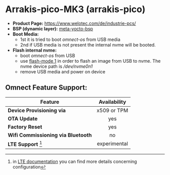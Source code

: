# Arrakis-pico-MK3 (arrakis-pico)

- **Product Page:** https://www.welotec.com/de/industrie-pcs/
- **BSP (dynamic layer):** [meta-yocto-bsp](https://git.yoctoproject.org/poky/tree/meta-yocto-bsp)
- **Boot Media:**
  - 1st it is tried to boot *omnect-os* from USB media
  - 2nd if USB media is not present the internal nvme will be booted.
- **Flash internal nvme:**
  - boot *omnect-os* from USB
  - use [flash-mode 1](../README.md#flash-mode-1) in order to flash an image from USB to nvme. The nvme device path is */dev/nvme0n1*
  - remove USB media and power on device

## Omnect Feature Support:

| Feature | Availability |
| ------------------------------------ | :-------------: |
| **Device Provisioning via**          | x509 or TPM     |
| **OTA Update**                       | yes             |
| **Factory Reset**                    | yes             |
| **Wifi Commissioning via Bluetooth** | no              |
| **LTE Support** [^1]                 | experimental    |

[^1]: in [LTE documentation](LTE.md) you can find more details concerning configuration
